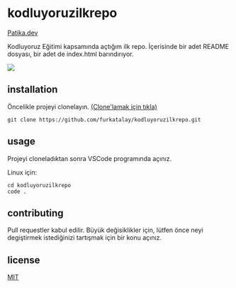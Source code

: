 # kodluyoruzilkrepo

[Patika.dev](https://www.patika.dev/tr)

Kodluyoruz Eğitimi kapsamında açtığım ilk repo. İçerisinde bir adet README dosyası, bir adet de index.html barındırıyor.

![](https://avatars.githubusercontent.com/u/30476529?s=200&v=4)

## installation

Öncelikle projeyi clonelayın. [(Clone'lamak için tıkla)](https://github.com/furkatalay/kodluyoruzilkrepo.git)

```
git clone https://github.com/furkatalay/kodluyoruzilkrepo.git
```

## usage

Projeyi cloneladıktan sonra VSCode programında açınız.

Linux için:

```
cd kodluyoruzilkrepo
code .
```

## contributing

Pull requestler kabul edilir. Büyük değisiklikler için, lütfen önce neyi degiştirmek istediğinizi tartışmak için bir konu açınız.

## license

[MIT](https://choosealicense.com/licenses/mit/)
